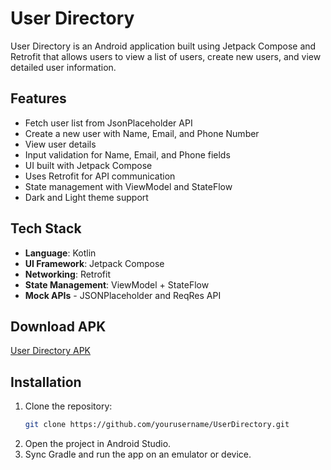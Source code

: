 # User Directory

User Directory is an Android application built using Jetpack Compose and Retrofit that allows users to view a list of users, create new users, and view detailed user information.

## Features

- Fetch user list from JsonPlaceholder API
- Create a new user with Name, Email, and Phone Number
- View user details
- Input validation for Name, Email, and Phone fields
- UI built with Jetpack Compose
- Uses Retrofit for API communication
- State management with ViewModel and StateFlow
- Dark and Light theme support

## Tech Stack

- **Language**: Kotlin
- **UI Framework**: Jetpack Compose
- **Networking**: Retrofit 
- **State Management**: ViewModel + StateFlow
- **Mock APIs** - JSONPlaceholder and ReqRes API
## Download APK

[User Directory APK](https://github.com/rameshwar-mishra/User_Directory_App/releases/tag/v1.0)

## Installation

1. Clone the repository:
   ```sh
   git clone https://github.com/yourusername/UserDirectory.git
   ```
2. Open the project in Android Studio.
3. Sync Gradle and run the app on an emulator or device.

